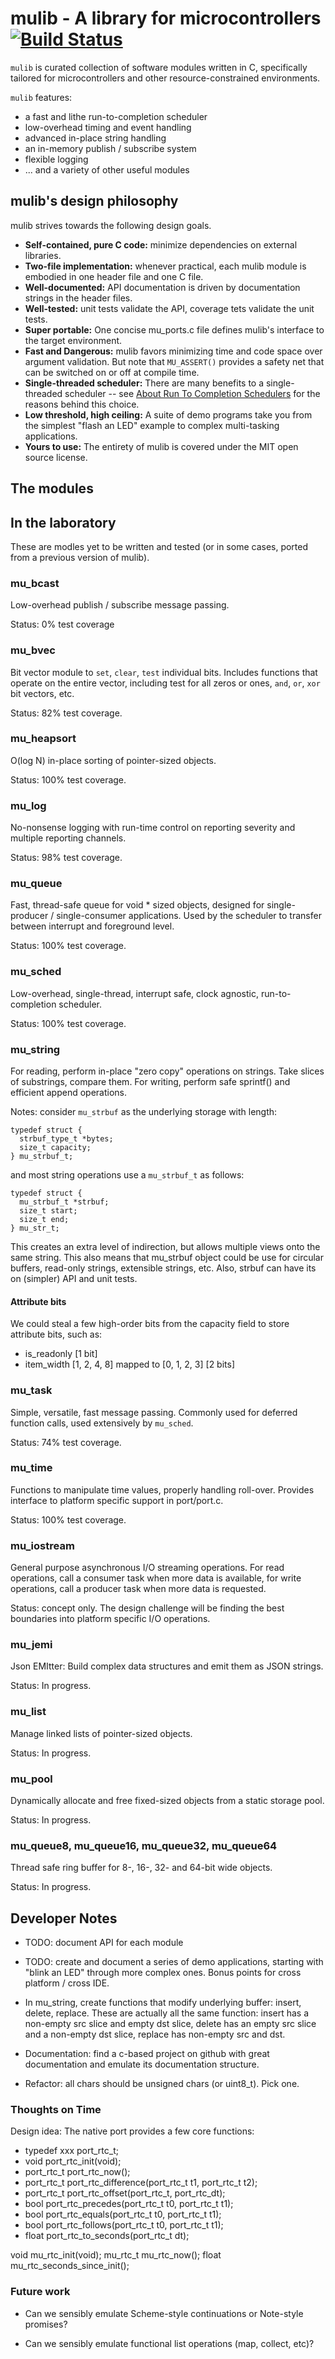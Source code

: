 # mulib - A library for microcontrollers  [![Build Status](https://travis-ci.com/rdpoor/mulib.svg?branch=master)](https://travis-ci.com/rdpoor/mulib)

`mulib` is curated collection of software modules written in C, specifically
tailored for microcontrollers and other resource-constrained environments.

`mulib` features:

* a fast and lithe run-to-completion scheduler
* low-overhead timing and event handling
* advanced in-place string handling
* an in-memory publish / subscribe system
* flexible logging
* ... and a variety of other useful modules

## mulib's design philosophy

mulib strives towards the following design goals.

* **Self-contained, pure C code:** minimize dependencies on external libraries.
* **Two-file implementation:** whenever practical, each mulib module is embodied in one header file and one C file.
* **Well-documented:** API documentation is driven by documentation strings in the header files.
* **Well-tested:** unit tests validate the API, coverage tets validate the unit tests.
* **Super portable:** One concise mu_ports.c file defines mulib's interface to the target environment.
* **Fast and Dangerous:** mulib favors minimizing time and code space over argument validation.  But note that `MU_ASSERT()` provides a safety net that can be switched on or off at compile time.
* **Single-threaded scheduler:** There are many benefits to a single-threaded scheduler -- see [About Run To Completion Schedulers](./RunToCompletion.md) for the reasons behind this choice.
* **Low threshold, high ceiling:** A suite of demo programs take you from the simplest "flash an LED" example to complex multi-tasking applications.
* **Yours to use:** The entirety of mulib is covered under the MIT open source license.

## The modules

## In the laboratory

These are modles yet to be written and tested (or in some cases, ported from a previous version of mulib).

### mu_bcast

Low-overhead publish / subscribe message passing.

Status: 0% test coverage

### mu_bvec

Bit vector module to `set`, `clear`, `test` individual bits.  Includes functions that operate on the entire vector, including test for all zeros or ones, `and`, `or`, `xor` bit vectors, etc.

Status: 82% test coverage.

### mu_heapsort

O(log N) in-place sorting of pointer-sized objects.

Status: 100% test coverage.

### mu_log

No-nonsense logging with run-time control on reporting severity and multiple reporting channels.

Status: 98% test coverage.

### mu_queue

Fast, thread-safe queue for void * sized objects, designed for single-producer / single-consumer applications.  Used by the scheduler to transfer between interrupt and foreground level.

Status: 100% test coverage.

### mu_sched

Low-overhead, single-thread, interrupt safe, clock agnostic, run-to-completion scheduler.

Status: 100% test coverage.

### mu_string

For reading, perform in-place "zero copy" operations on strings.  Take slices of substrings, compare them.  For writing, perform safe sprintf() and efficient append operations.

Notes: consider `mu_strbuf` as the underlying storage with length:

    typedef struct {
      strbuf_type_t *bytes;
      size_t capacity;
    } mu_strbuf_t;

and most string operations use a `mu_strbuf_t` as follows:

    typedef struct {
      mu_strbuf_t *strbuf;
      size_t start;
      size_t end;
    } mu_str_t;

This creates an extra level of indirection, but allows multiple views onto the
same string.  This also means that mu_strbuf object could be use for circular
buffers, read-only strings, extensible strings, etc.  Also, strbuf can have its
on (simpler) API and unit tests.

#### Attribute bits

We could steal a few high-order bits from the capacity field to store attribute
bits, such as:
  - is_readonly [1 bit]
  - item_width [1, 2, 4, 8] mapped to [0, 1, 2, 3] [2 bits]

### mu_task

Simple, versatile, fast message passing.  Commonly used for deferred function calls, used extensively by `mu_sched`.

Status: 74% test coverage.

### mu_time

Functions to manipulate time values, properly handling roll-over.  Provides interface to platform specific support in port/port.c.

Status: 100% test coverage.

### mu_iostream

General purpose asynchronous I/O streaming operations.  For read operations, call a consumer task when more data is available, for write operations, call a producer task when more data is requested.

Status: concept only.  The design challenge will be finding the best boundaries into platform specific I/O operations.

### mu_jemi

Json EMItter: Build complex data structures and emit them as JSON strings.

Status: In progress.

### mu_list

Manage linked lists of pointer-sized objects.

Status: In progress.

### mu_pool

Dynamically allocate and free fixed-sized objects from a static storage pool.

Status: In progress.

### mu_queue8, mu_queue16, mu_queue32, mu_queue64

Thread safe ring buffer for 8-, 16-, 32- and 64-bit wide objects.

Status: In progress.

## Developer Notes

* TODO: document API for each module

* TODO: create and document a series of demo applications, starting with "blink
an LED" through more complex ones.  Bonus points for cross platform / cross IDE.

* In mu_string, create functions that modify underlying buffer: insert, delete,
  replace.  These are actually all the same function: insert has a non-empty
  src slice and empty dst slice, delete has an empty src slice and a non-empty
  dst slice, replace has non-empty src and dst.

* Documentation: find a c-based project on github with great documentation and
  emulate its documentation structure.

* Refactor: all chars should be unsigned chars (or uint8_t).  Pick one.

### Thoughts on Time

Design idea: The native port provides a few core functions:

* typedef xxx port_rtc_t;
* void port_rtc_init(void);
* port_rtc_t port_rtc_now();
* port_rtc_t port_rtc_difference(port_rtc_t t1, port_rtc_t t2);
* port_rtc_t port_rtc_offset(port_rtc_t, port_rtc_dt);
* bool port_rtc_precedes(port_rtc_t t0, port_rtc_t t1);
* bool port_rtc_equals(port_rtc_t t0, port_rtc_t t1);
* bool port_rtc_follows(port_rtc_t t0, port_rtc_t t1);
* float port_rtc_to_seconds(port_rtc_t dt);

void mu_rtc_init(void);
mu_rtc_t mu_rtc_now();
float mu_rtc_seconds_since_init();

### Future work

* Can we sensibly emulate Scheme-style continuations or Note-style promises?

* Can we sensibly emulate functional list operations (map, collect, etc)?
